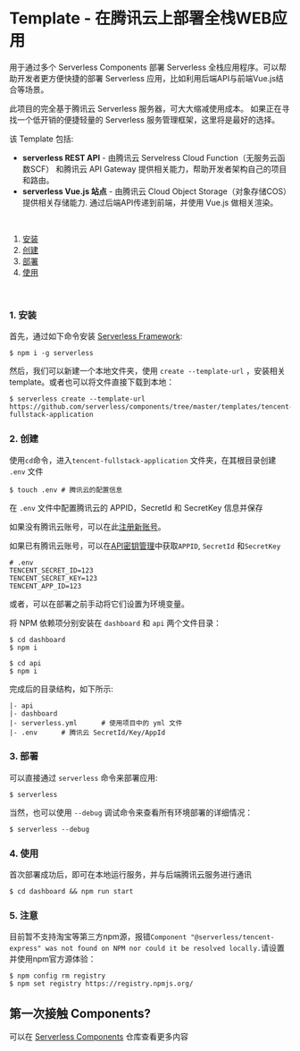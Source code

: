 # Template - 在腾讯云上部署全栈WEB应用

用于通过多个 Serverless Components 部署 Serverless 全栈应用程序。可以帮助开发者更方便快捷的部署 Serverless 应用，比如利用后端API与前端Vue.js结合等场景。

此项目的完全基于腾讯云 Serverless 服务器，可大大缩减使用成本。 如果正在寻找一个低开销的便捷轻量的 Serverless 服务管理框架，这里将是最好的选择。

该 Template 包括:

* **serverless REST API** - 由腾讯云 Servelress Cloud Function（无服务云函数SCF） 和腾讯云 API Gateway 提供相关能力，帮助开发者架构自己的项目和路由。
* **serverless Vue.js 站点** - 由腾讯云 Cloud Object Storage（对象存储COS）提供相关存储能力.  通过后端API传递到前端，并使用 Vue.js 做相关渲染。

&nbsp;

1. [安装](#1-安装)
2. [创建](#2-创建)
3. [部署](#3-部署)
4. [使用](#4-使用)

&nbsp;


### 1. 安装

首先，通过如下命令安装 [Serverless Framework](https://www.github.com/serverless/serverless):

```console
$ npm i -g serverless
```

然后，我们可以新建一个本地文件夹，使用 `create --template-url` ，安装相关template。或者也可以将文件直接下载到本地：

```console
$ serverless create --template-url https://github.com/serverless/components/tree/master/templates/tencent-fullstack-application
```

### 2. 创建

使用`cd`命令，进入`tencent-fullstack-application` 文件夹，在其根目录创建 `.env` 文件

```console
$ touch .env # 腾讯云的配置信息
```

在 `.env` 文件中配置腾讯云的 APPID，SecretId 和 SecretKey 信息并保存

如果没有腾讯云账号，可以在此[注册新账号](https://cloud.tencent.com/register)。

如果已有腾讯云账号，可以在[API密钥管理](https://console.cloud.tencent.com/cam/capi)中获取`APPID`, `SecretId` 和`SecretKey`

```
# .env
TENCENT_SECRET_ID=123
TENCENT_SECRET_KEY=123
TENCENT_APP_ID=123
```

或者，可以在部署之前手动将它们设置为环境变量。

将 NPM 依赖项分别安装在  `dashboard` 和 `api` 两个文件目录：

```console
$ cd dashboard
$ npm i
```

```
$ cd api
$ npm i
```

完成后的目录结构，如下所示:

```
|- api
|- dashboard
|- serverless.yml      # 使用项目中的 yml 文件
|- .env      # 腾讯云 SecretId/Key/AppId
```

### 3. 部署

可以直接通过 `serverless` 命令来部署应用:

```console
$ serverless
```

当然，也可以使用 `--debug` 调试命令来查看所有环境部署的详细情况：

```console
$ serverless --debug
```

### 4. 使用

首次部署成功后，即可在本地运行服务，并与后端腾讯云服务进行通讯

```console
$ cd dashboard && npm run start
```

### 5. 注意

目前暂不支持淘宝等第三方npm源，报错`Component "@serverless/tencent-express" was not found on NPM nor could it be resolved locally.`请设置并使用npm官方源体验：

```console
$ npm config rm registry
$ npm set registry https://registry.npmjs.org/
```

## 第一次接触 Components?

可以在 [Serverless Components](https://github.com/serverless/components) 仓库查看更多内容

